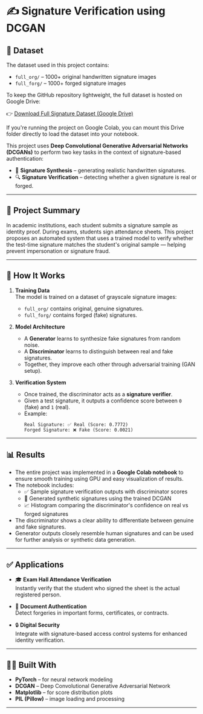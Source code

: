 # ✍️ Signature Verification using DCGAN
## 📁 Dataset

The dataset used in this project contains:

- `full_org/` – 1000+ original handwritten signature images  
- `full_forg/` – 1000+ forged signature images

To keep the GitHub repository lightweight, the full dataset is hosted on Google Drive:

👉 [Download Full Signature Dataset (Google Drive)](https://drive.google.com/file/d/1CAjtavJerVnrObpj10GHT4P-muqILVL7/view?usp=sharing)

If you're running the project on Google Colab, you can mount this Drive folder directly to load the dataset into your notebook.



This project uses **Deep Convolutional Generative Adversarial Networks (DCGANs)** to perform two key tasks in the context of signature-based authentication:

- 🧠 **Signature Synthesis** – generating realistic handwritten signatures.
- 🔍 **Signature Verification** – detecting whether a given signature is real or forged.

---

## 📘 Project Summary

In academic institutions, each student submits a signature sample as identity proof. During exams, students sign attendance sheets. This project proposes an automated system that uses a trained model to verify whether the test-time signature matches the student's original sample — helping prevent impersonation or signature fraud.

---

## 🧠 How It Works

1. **Training Data**  
   The model is trained on a dataset of grayscale signature images:
   - `full_org/` contains original, genuine signatures.
   - `full_forg/` contains forged (fake) signatures.

2. **Model Architecture**
   - A **Generator** learns to synthesize fake signatures from random noise.
   - A **Discriminator** learns to distinguish between real and fake signatures.
   - Together, they improve each other through adversarial training (GAN setup).

3. **Verification System**
   - Once trained, the discriminator acts as a **signature verifier**.
   - Given a test signature, it outputs a confidence score between `0` (fake) and `1` (real).
   - Example:
     ```
     Real Signature: ✅ Real (Score: 0.7772)
     Forged Signature: ❌ Fake (Score: 0.0021)
     ```

---

## 📊 Results

- The entire project was implemented in a **Google Colab notebook** to ensure smooth training using GPU and easy visualization of results.
- The notebook includes:
  - ✅ Sample signature verification outputs with discriminator scores
  - 🧠 Generated synthetic signatures using the trained DCGAN
  - 📈 Histogram comparing the discriminator's confidence on real vs forged signatures
- The discriminator shows a clear ability to differentiate between genuine and fake signatures.
- Generator outputs closely resemble human signatures and can be used for further analysis or synthetic data generation.

---

## ✅ Applications

- 🎓 **Exam Hall Attendance Verification**  
  Instantly verify that the student who signed the sheet is the actual registered person.

- 📝 **Document Authentication**  
  Detect forgeries in important forms, certificates, or contracts.

- 🔒 **Digital Security**  
  Integrate with signature-based access control systems for enhanced identity verification.

---

## 👨‍💻 Built With

- **PyTorch** – for neural network modeling  
- **DCGAN** – Deep Convolutional Generative Adversarial Network  
- **Matplotlib** – for score distribution plots  
- **PIL (Pillow)** – image loading and processing

---


